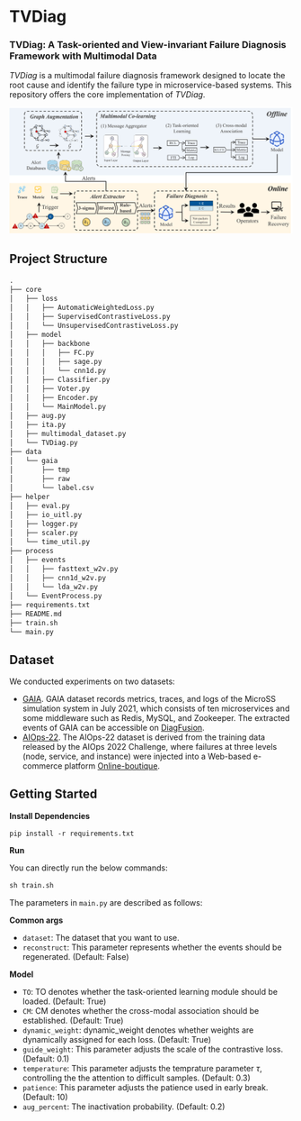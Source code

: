 # TVDiag

### TVDiag: A Task-oriented and View-invariant Failure Diagnosis Framework with Multimodal Data

*TVDiag* is a multimodal failure diagnosis framework designed to locate the root cause and identify the failure type in microservice-based systems. This repository offers the core implementation of *TVDiag*.

![](./imgs/structure.png)

## Project Structure

```
.
├── core
│   ├── loss
│   │   ├── AutomaticWeightedLoss.py
│   │   ├── SupervisedContrastiveLoss.py
│   │   └── UnsupervisedContrastiveLoss.py
│   ├── model
│   │   ├── backbone
│   │   │   ├── FC.py
│   │   │   ├── sage.py
│   │   │   └── cnn1d.py
│   │   ├── Classifier.py
│   │   ├── Voter.py
│   │   ├── Encoder.py
│   │   └── MainModel.py
│   ├── aug.py
│   ├── ita.py
│   ├── multimodal_dataset.py
│   └── TVDiag.py
├── data
│   └── gaia
│       ├── tmp
│       ├── raw
│       └── label.csv
├── helper
│   ├── eval.py
│   ├── io_uitl.py
│   ├── logger.py
│   ├── scaler.py
│   └── time_util.py
├── process
│   ├── events
│   │   ├── fasttext_w2v.py
│   │   ├── cnn1d_w2v.py
│   │   └── lda_w2v.py
│   └── EventProcess.py
├── requirements.txt
├── README.md
├── train.sh
└── main.py
```

## Dataset

We conducted experiments on two datasets:

- [GAIA](https://github.com/CloudWise-OpenSource/GAIA-DataSet). GAIA dataset records metrics, traces, and logs of the MicroSS simulation system in July 2021, which consists of ten microservices and some middleware such as Redis, MySQL, and Zookeeper. The extracted events of GAIA can be accessible on [DiagFusion](https://arxiv.org/abs/2302.10512).
- [AIOps-22](https://competition.aiops-challenge.com). The AIOps-22 dataset is derived from the training data released by the AIOps 2022 Challenge, where failures at three levels (node, service, and instance) were injected into a Web-based e-commerce platform [Online-boutique](https://github.com/GoogleCloudPlatform/microservices-demo).

## Getting Started

<B>Install Dependencies</B>

```
pip install -r requirements.txt
```

<B>Run</B>

You can directly run the below commands:

```python
sh train.sh
```

The parameters in `main.py` are described as follows:

<B>Common args</B>

- `dataset`: The dataset that you want to use.
- `reconstruct`: This parameter represents whether the events should be regenerated. (Default: False)

<B>Model</B>

- `TO`: TO denotes whether the task-oriented learning module should be loaded. (Default: True)
- `CM`: CM denotes whether the cross-modal association should be established. (Default: True)
- `dynamic_weight`: dynamic_weight denotes whether weights are dynamically assigned for each loss. (Default: True)
- `guide_weight`: This parameter adjusts the scale of the contrastive loss. (Default: 0.1)
- `temperature`: This parameter adjusts the temprature parameter $\tau$, controlling the the attention to difficult samples. (Default: 0.3)
- `patience`: This parameter adjusts the patience used in early break. (Default: 10)
- `aug_percent`:  The inactivation probability. (Default: 0.2)
